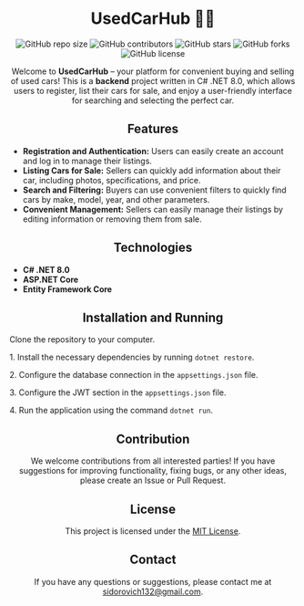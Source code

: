 <h1 align="center">UsedCarHub 🚗💼</h1>

<p align="center">
  <img src="https://img.shields.io/github/repo-size/smik91/UsedCarHub" alt="GitHub repo size">
  <img src="https://img.shields.io/github/contributors/smik91/UsedCarHub" alt="GitHub contributors">
  <img src="https://img.shields.io/github/stars/smik91/UsedCarHub?style=social" alt="GitHub stars">
  <img src="https://img.shields.io/github/forks/smik91/UsedCarHub?style=social" alt="GitHub forks">
  <img src="https://img.shields.io/github/license/smik91/UsedCarHub" alt="GitHub license">
</p>

<p align="center">Welcome to <strong>UsedCarHub</strong> – your platform for convenient buying and selling of used cars! This is a <strong>backend</strong> project written in C# .NET 8.0, which allows users to register, list their cars for sale, and enjoy a user-friendly interface for searching and selecting the perfect car.</p>

<h2 align="center">Features</h2>

<ul>
  <li><strong>Registration and Authentication:</strong> Users can easily create an account and log in to manage their listings.</li>
  <li><strong>Listing Cars for Sale:</strong> Sellers can quickly add information about their car, including photos, specifications, and price.</li>
  <li><strong>Search and Filtering:</strong> Buyers can use convenient filters to quickly find cars by make, model, year, and other parameters.</li>
  <li><strong>Convenient Management:</strong> Sellers can easily manage their listings by editing information or removing them from sale.</li>
</ul>

<h2 align="center">Technologies</h2>

<ul>
  <li><strong>C# .NET 8.0</strong></li>
  <li><strong>ASP.NET Core</strong></li>
  <li><strong>Entity Framework Core</strong></li>
</ul>

<h2 align="center">Installation and Running</h2>
<p>Clone the repository to your computer.</p>
<p>1. Install the necessary dependencies by running <code>dotnet restore</code>.</p>
<p>2. Configure the database connection in the <code>appsettings.json</code> file.</p>
<p>3. Configure the JWT section in the <code>appsettings.json</code> file.</p>
<p>4. Run the application using the command <code>dotnet run</code>.</p>

<h2 align="center">Contribution</h2>

<p align="center">We welcome contributions from all interested parties! If you have suggestions for improving functionality, fixing bugs, or any other ideas, please create an Issue or Pull Request.</p>

<h2 align="center">License</h2>

<p align="center">This project is licensed under the <a href="LICENSE">MIT License</a>.</p>

<h2 align="center">Contact</h2>

<p align="center">If you have any questions or suggestions, please contact me at <a href="mailto:sidorovich132@gmail.com">sidorovich132@gmail.com</a>.</p>
